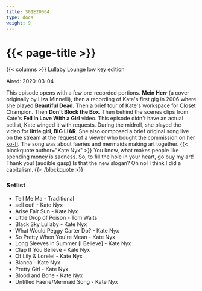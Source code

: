 ```yaml
---
title: S01E20064
type: docs
weight: 9
---
```


# {{< page-title >}}

{{< columns >}}
Lullaby Lounge low key edition 

Aired: 2020-03-04

This episode opens with a few pre-recorded portions.  <b>Mein Herr</b> (a cover originally by Liza Minnelli), then a recording of Kate's first gig in 2006 where she played <b>Beautiful Dead</b>.  Then a brief tour of Kate's workspace for Closet Champion.  Then <b>Don't Block the Box</b>.  Then behind the scenes clips from Kate's <b>Fell In Love With a Girl</b> video.  This episode didn't have an actual setlist, Kate winged it with requests.  During the midroll, she played the video for <b>little girl, BIG LIAR</b>.  She also composed a brief original song live on the stream at the request of a viewer who bought the commission on her [ko-fi](https://ko-fi.com/katenyx).  The song was about faeries and mermaids making art together.
{{< blockquote author="Kate Nyx" >}}
You know, what makes people like spending money is sadness.  So, to fill the hole in your heart, go buy my art!  Thank you!  (audible gasp) Is that the new slogan?  Oh no!  I think I did a capitalism.
{{< /blockquote >}}

### Setlist
* Tell Me Ma - Traditional
* sell out! - Kate Nyx
* Arise Fair Sun - Kate Nyx
* Little Drop of Poison - Tom Waits
* Black Sky Lullaby - Kate Nyx
* What Would Peggy Carter Do? - Kate Nyx
* So Pretty When You're Mean - Kate Nyx
* Long Sleeves in Summer [I Believe] - Kate Nyx
* Clap If You Believe - Kate Nyx
* Of Lily & Lorelei - Kate Nyx
* Bianca - Kate Nyx
* Pretty Girl - Kate Nyx
* Blood and Bone - Kate Nyx
* Untitled Faerie/Mermaid Song - Kate Nyx
